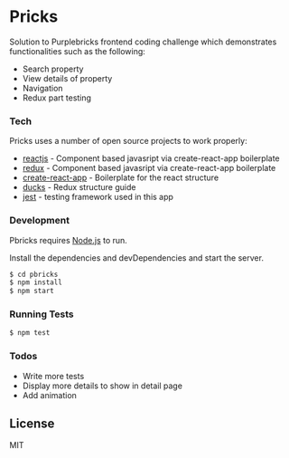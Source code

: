 # Pricks

Solution to Purplebricks frontend coding challenge which demonstrates functionalities such as the following:

  - Search property
  - View details of property
  - Navigation
  - Redux part testing

### Tech

Pricks uses a number of open source projects to work properly:

* [reactjs](https://reactjs.org/) - Component based javasript via create-react-app boilerplate
* [redux](https://redux.js.org) - Component based javasript via create-react-app boilerplate
* [create-react-app](https://www.npmjs.com/package/create-react-app) - Boilerplate for the react structure 
* [ducks](https://github.com/erikras/ducks-modular-redux) - Redux structure guide
* [jest](https://jestjs.io/) - testing framework used in this app

### Development

Pbricks requires [Node.js](https://nodejs.org/) to run.

Install the dependencies and devDependencies and start the server.

```sh
$ cd pbricks
$ npm install
$ npm start
```

### Running Tests

```sh
$ npm test
```

### Todos

 - Write more tests
 - Display more details to show in detail page
 - Add animation

License
----

MIT
